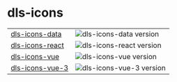 # dls-icons

<table>
  <tr>
    <td><a href="https://github.com/ecomfe/dls-icons/tree/master/packages/dls-icons-data" target="_blank">dls-icons-data</a></td>
    <td><img src="https://img.shields.io/npm/v/dls-icons-data.svg" alt="dls-icons-data version" valign="bottom"></td>
  </tr>
  <tr>
    <td><a href="https://github.com/ecomfe/dls-icons/tree/master/packages/dls-icons-react" target="_blank">dls-icons-react</a></td>
    <td><img src="https://img.shields.io/npm/v/dls-icons-react.svg" alt="dls-icons-react version" valign="bottom"></td>
  </tr>
  <tr>
    <td><a href="https://github.com/ecomfe/dls-icons/tree/master/packages/dls-icons-vue" target="_blank">dls-icons-vue</a></td>
    <td><img src="https://img.shields.io/npm/v/dls-icons-vue.svg" alt="dls-icons-vue version" valign="bottom"></td>
  </tr>
  <tr>
    <td><a href="https://github.com/ecomfe/dls-icons/tree/master/packages/dls-icons-vue-3" target="_blank">dls-icons-vue-3</a></td>
    <td><img src="https://img.shields.io/npm/v/dls-icons-vue-3.svg" alt="dls-icons-vue-3 version" valign="bottom"></td>
  </tr>
</table>
